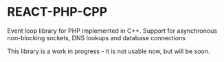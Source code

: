 REACT-PHP-CPP
=============

Event loop library for PHP implemented in C++. Support for asynchronous non-blocking sockets, DNS lookups and database connections



This library is a work in progress - it is not usable now, but will be soon.
